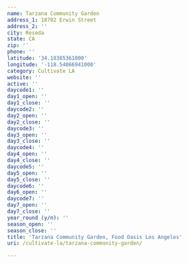 ```yaml
---
name: Tarzana Community Garden
address_1: 18702 Erwin Street
address_2: ''
city: Reseda
state: CA
zip: ''
phone: ''
latitude: '34.18385361000'
longitude: '-118.54066941000'
category: Cultivate LA
website: ''
active: ''
daycode1: ''
day1_open: ''
day1_close: ''
daycode2: ''
day2_open: ''
day2_close: ''
daycode3: ''
day3_open: ''
day3_close: ''
daycode4: ''
day4_open: ''
day4_close: ''
daycode5: ''
day5_open: ''
day5_close: ''
daycode6: ''
day6_open: ''
daycode7: ''
day7_open: ''
day7_close: ''
year_round (y/n): ''
season_open: ''
season_close: ''
title: 'Tarzana Community Garden, Food Oasis Los Angeles'
uri: /cultivate-la/tarzana-community-garden/

---
```

